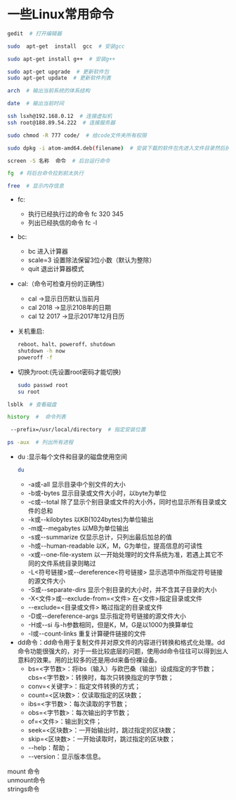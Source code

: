 # 一些Linux常用命令

```bash
gedit  # 打开编辑器
```

```bash
sudo  apt-get  install  gcc  # 安装gcc
```

```bash
sudo apt-get install g++  # 安装g++
```

```bash
sudo apt-get upgrade  # 更新软件包
sudo apt-get update  # 更新软件列表
```

```bash
arch  # 输出当前系统的体系结构
```

```bash
date  # 输出当前时间
```

```bash
ssh lsxh@192.168.0.12  # 连接虚拟机
ssh root@188.89.54.222  # 连接服务器
```

```bash
sudo chmod -R 777 code/  # 给code文件夹所有权限
```

```bash
sudo dpkg -i atom-amd64.deb(filename)  # 安装下载的软件包先进入文件目录然后执行命令
```

```bash
screen -S 名称  命令  # 后台运行命令
```

```bash
fg  # 将后台命令拉到前太执行
```

```bash
free  # 显示内存信息
```

- fc:
  - 执行已经执行过的命令  fc  320 345
  - 列出已经执信的命令  fc -l

- bc:
  - bc 进入计算器
  - scale=3 设置除法保留3位小数（默认为整除）
  - quit 退出计算器模式

- cal:（命令可检查月份的正确性）
  - cal ->显示日历默认当前月
  - cal 2018 ->显示2108年的日期
  - cal 12 2017 ->显示2017年12月日历

- 关机重启:
    ```bash
    reboot、halt、poweroff、shutdown
    shutdown -h now
    poweroff -f
    ```
- 切换为root:(先设置root密码才能切换)
    ```bash
    sudo passwd root
    su root
    ```

```bash
lsblk  # 查看磁盘
```

```bash
history  #  命令列表
```

```bash
 --prefix=/usr/local/directory  # 指定安装位置
```

```bash
ps -aux  # 列出所有进程
```

- du :显示每个文件和目录的磁盘使用空间
    ```bash
    du  
    ```
  - -a或-all  显示目录中个别文件的大小  
  - -b或-bytes  显示目录或文件大小时，以byte为单位  
  - -c或--total  除了显示个别目录或文件的大小外，同时也显示所有目录或文件的总和  
  - -k或--kilobytes  以KB(1024bytes)为单位输出  
  - -m或--megabytes  以MB为单位输出  
  - -s或--summarize  仅显示总计，只列出最后加总的值  
  - -h或--human-readable  以K，M，G为单位，提高信息的可读性  
  - -x或--one-file-xystem  以一开始处理时的文件系统为准，若遇上其它不同的文件系统目录则略过  
  - -L<符号链接>或--dereference<符号链接> 显示选项中所指定符号链接的源文件大小  
  - -S或--separate-dirs   显示个别目录的大小时，并不含其子目录的大小  
  - -X<文件>或--exclude-from=<文件>  在<文件>指定目录或文件  
  - --exclude=<目录或文件>     略过指定的目录或文件  
  - -D或--dereference-args   显示指定符号链接的源文件大小  
  - -H或--si  与-h参数相同，但是K，M，G是以1000为换算单位  
  - -l或--count-links   重复计算硬件链接的文件  
- dd命令：dd命令用于复制文件并对原文件的内容进行转换和格式化处理。dd命令功能很强大的，对于一些比较底层的问题，使用dd命令往往可以得到出人意料的效果。用的比较多的还是用dd来备份裸设备。
  - bs=<字节数>：将ibs（输入）与欧巴桑（输出）设成指定的字节数；  
  cbs=<字节数>：转换时，每次只转换指定的字节数；  
  - conv=<关键字>：指定文件转换的方式；  
  - count=<区块数>：仅读取指定的区块数；  
  - ibs=<字节数>：每次读取的字节数；  
  - obs=<字节数>：每次输出的字节数；  
  - of=<文件>：输出到文件；  
  - seek=<区块数>：一开始输出时，跳过指定的区块数；  
  - skip=<区块数>：一开始读取时，跳过指定的区块数；  
  - --help：帮助；  
  - --version：显示版本信息。

mount 命令  
unmount命令  
strings命令  